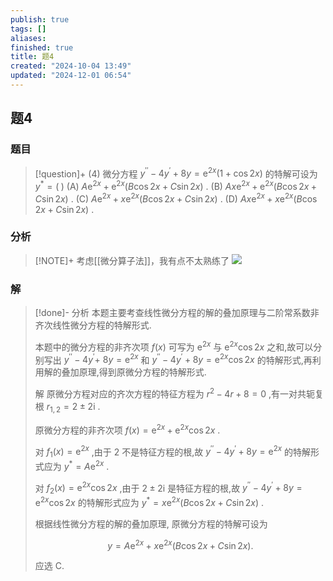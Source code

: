 ```yaml
---
publish: true
tags: []
aliases: 
finished: true
title: 题4
created: "2024-10-04 13:49"
updated: "2024-12-01 06:54"
---
```

## 题4
### 题目
> [!question]+
> (4) 微分方程 ${y}^{\prime \prime } - 4{y}^{\prime } + {8y} = {\mathrm{e}}^{2x}( {1 + \cos {2x}})$ 的特解可设为 ${y}^{ * } = ( \;)$
> (A) $A{\mathrm{e}}^{2x} + {\mathrm{e}}^{2x}( {B\cos {2x} + C\sin {2x}})$ . 
> (B) ${Ax}{\mathrm{e}}^{2x} + {\mathrm{e}}^{2x}( {B\cos {2x} + C\sin {2x}})$ .
> (C) $A{\mathrm{e}}^{2x} + x{\mathrm{e}}^{2x}( {B\cos {2x} + C\sin {2x}})$ . 
> (D) ${Ax}{\mathrm{e}}^{2x} + x{\mathrm{e}}^{2x}( {B\cos {2x} + C\sin {2x}})$ .
### 分析
> [!NOTE]+
> 考虑[[微分算子法]]，我有点不太熟练了
> ![](https://img.hwenyi.tech/202411301309526.webp)
### 解
> [!done]-
> 分析 本题主要考查线性微分方程的解的叠加原理与二阶常系数非齐次线性微分方程的特解形式.
> 
> 本题中的微分方程的非齐次项 $f( x)$ 可写为 ${\mathrm{e}}^{2x}$ 与 ${\mathrm{e}}^{2x}\cos {2x}$ 之和,故可以分别写出 ${y}^{\prime \prime } - 4{y}^{\prime } +$ ${8y} = {\mathrm{e}}^{2x}$ 和 ${y}^{\prime \prime } - 4{y}^{\prime } + {8y} = {\mathrm{e}}^{2x}\cos {2x}$ 的特解形式,再利用解的叠加原理,得到原微分方程的特解形式.
> 
> 解 原微分方程对应的齐次方程的特征方程为 ${r}^{2} - {4r} + 8 = 0$ ,有一对共轭复根 ${r}_{1,2} = 2 \pm 2\mathrm{i}$ .
> 
> 原微分方程的非齐次项 $f( x) = {\mathrm{e}}^{2x} + {\mathrm{e}}^{2x}\cos {2x}$ .
> 
> 对 ${f}_{1}( x) = {\mathrm{e}}^{2x}$ ,由于 2 不是特征方程的根,故 ${y}^{\prime \prime } - 4{y}^{\prime } + {8y} = {\mathrm{e}}^{2x}$ 的特解形式应为 ${y}^{ * } = A{\mathrm{e}}^{2x}$ .
> 
> 对 ${f}_{2}( x) = {\mathrm{e}}^{2x}\cos {2x}$ ,由于 $2 \pm 2\mathrm{i}$ 是特征方程的根,故 ${y}^{\prime \prime } - 4{y}^{\prime } + {8y} = {\mathrm{e}}^{2x}\cos {2x}$ 的特解形式应为 ${y}^{ * } = x{\mathrm{e}}^{2x}( {B\cos {2x} + C\sin {2x}})$ .
> 
> 根据线性微分方程的解的叠加原理, 原微分方程的特解可设为
> 
> $$
> y = A{\mathrm{e}}^{2x} + x{\mathrm{e}}^{2x}( {B\cos {2x} + C\sin {2x}}) .
> $$
> 
> 应选 C.
